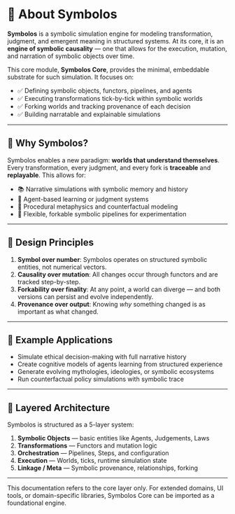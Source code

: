 # 🌌 About Symbolos

**Symbolos** is a symbolic simulation engine for modeling transformation, judgment, and emergent meaning in structured systems. At its core, it is an **engine of symbolic causality** — one that allows for the execution, mutation, and narration of symbolic objects over time.

This core module, **Symbolos Core**, provides the minimal, embeddable substrate for such simulation. It focuses on:

- ✅ Defining symbolic objects, functors, pipelines, and agents
- ✅ Executing transformations tick-by-tick within symbolic worlds
- ✅ Forking worlds and tracking provenance of each decision
- ✅ Building narratable and explainable simulations

---

## 🔁 Why Symbolos?

Symbolos enables a new paradigm: **worlds that understand themselves**. Every transformation, every judgment, and every fork is **traceable** and **replayable**. This allows for:

- 📚 Narrative simulations with symbolic memory and history
- 🧠 Agent-based learning or judgment systems
- 🧪 Procedural metaphysics and counterfactual modeling
- 🧩 Flexible, forkable symbolic pipelines for experimentation

---

## 🧠 Design Principles

1. **Symbol over number**: Symbolos operates on structured symbolic entities, not numerical vectors.
2. **Causality over mutation**: All changes occur through functors and are tracked step-by-step.
3. **Forkability over finality**: At any point, a world can diverge — and both versions can persist and evolve independently.
4. **Provenance over output**: Knowing *why* something changed is as important as what changed.

---

## 🚀 Example Applications

- Simulate ethical decision-making with full narrative history
- Create cognitive models of agents learning from structured experience
- Generate evolving mythologies, ideologies, or symbolic ecosystems
- Run counterfactual policy simulations with symbolic trace

---

## 🧩 Layered Architecture

Symbolos is structured as a 5-layer system:

1. **Symbolic Objects** — basic entities like Agents, Judgements, Laws
2. **Transformations** — Functors and mutation logic
3. **Orchestration** — Pipelines, Steps, and configuration
4. **Execution** — Worlds, ticks, runtime simulation state
5. **Linkage / Meta** — Symbolic provenance, relationships, forking

---

This documentation refers to the core layer only. For extended domains, UI tools, or domain-specific libraries, Symbolos Core can be imported as a foundational engine.
